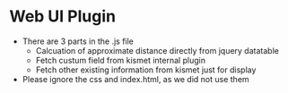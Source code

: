 # Web UI Plugin
- There are 3 parts in the .js file
  - Calcuation of approximate distance directly from jquery datatable
  - Fetch custum field from kismet internal plugin
  - Fetch other existing information from kismet just for display
- Please ignore the css and index.html, as we did not use them
